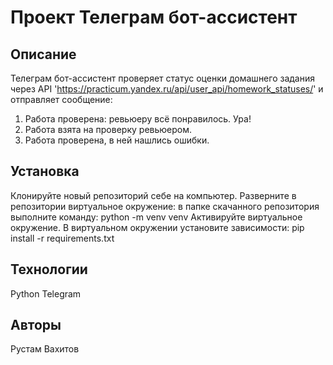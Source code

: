 # Проект Телеграм бот-ассистент


## Описание

Телеграм бот-ассистент проверяет статус оценки домашнего задания через API 'https://practicum.yandex.ru/api/user_api/homework_statuses/' и отправляет сообщение:

1. Работа проверена: ревьюеру всё понравилось. Ура!
2. Работа взята на проверку ревьюером.
3. Работа проверена, в ней нашлись ошибки.

## Установка

Клонируйте новый репозиторий себе на компьютер.
Разверните в репозитории виртуальное окружение: в папке скачанного репозитория выполните команду: python -m venv venv
Активируйте виртуальное окружение.
В виртуальном окружении установите зависимости: pip install -r requirements.txt

## Технологии

Python
Telegram

## Авторы

Рустам Вахитов
